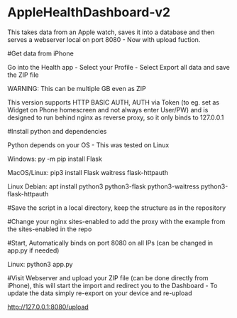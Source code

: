 # AppleHealthDashboard-v2
This takes data from an Apple watch, saves it into a database and then serves a webserver local on port 8080 - Now with upload fuction.

#Get data from iPhone

Go into  the Health app - Select your Profile - Select Export all data and save the ZIP file

WARNING: This can be multiple GB even as ZIP


This version supports HTTP BASIC AUTH, AUTH via Token (to eg. set as Widget on Phone homescreen and not always enter User/PW) and is designed to run behind nginx as reverse proxy, so it only binds to 127.0.0.1




#Install python and dependencies

Python depends on your OS - This was tested on Linux

Windows: py -m pip install Flask

MacOS/Linux: pip3 install Flask waitress flask-httpauth

Linux Debian: apt install python3 python3-flask python3-waitress python3-flask-httpauth

#Save the script in a local directory, keep the structure as in the repository

#Change your nginx sites-enabled to add the proxy with the example from the sites-enabled in the repo



#Start, Automatically binds on port 8080 on all IPs (can be changed in app.py if needed)

Linux: python3 app.py


#Visit Webserver and upload your ZIP file (can be done directly from iPhone), this will start the import and redirect you to the Dashboard - To update the data simply re-export on your device and re-upload



http://127.0.0.1:8080/upload




